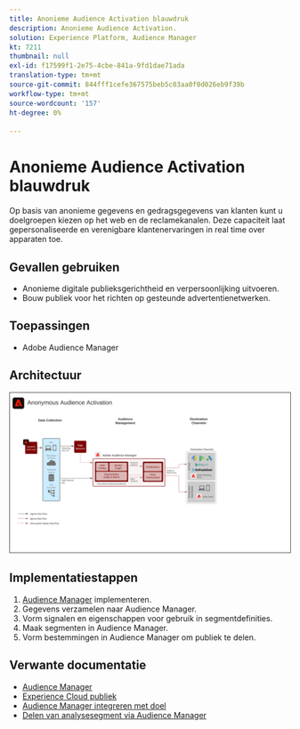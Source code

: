 ```yaml
---
title: Anonieme Audience Activation blauwdruk
description: Anonieme Audience Activation.
solution: Experience Platform, Audience Manager
kt: 7211
thumbnail: null
exl-id: f17599f1-2e75-4cbe-841a-9fd1dae71ada
translation-type: tm+mt
source-git-commit: 844fff1cefe367575beb5c03aa0f0d026eb9f39b
workflow-type: tm+mt
source-wordcount: '157'
ht-degree: 0%

---
```


# Anonieme Audience Activation blauwdruk

Op basis van anonieme gegevens en gedragsgegevens van klanten kunt u doelgroepen kiezen op het web en de reclamekanalen. Deze capaciteit laat gepersonaliseerde en verenigbare klantenervaringen in real time over apparaten toe.

## Gevallen gebruiken

* Anonieme digitale publieksgerichtheid en verpersoonlijking uitvoeren.
* Bouw publiek voor het richten op gesteunde advertentienetwerken.

## Toepassingen

* Adobe Audience Manager

## Architectuur

<img src="assets/aam.svg" alt="Referentiearchitectuur voor het anonieme Audience Activation-scenario" style="border:1px solid #4a4a4a" />

## Implementatiestappen

<!-- These steps should link to help. -->

1. [Audience Manager](https://experienceleague.corp.adobe.com/docs/audience-manager/user-guide/implementation-integration-guides/implement-audience-manager.html?lang=en#implementation-integration-guides) implementeren.
1. Gegevens verzamelen naar Audience Manager.
1. Vorm signalen en eigenschappen voor gebruik in segmentdefinities.
1. Maak segmenten in Audience Manager.
1. Vorm bestemmingen in Audience Manager om publiek te delen.

## Verwante documentatie

* [Audience Manager](https://experienceleague.adobe.com/docs/audience-manager.html?lang=en)
* [Experience Cloud publiek](https://experienceleague.adobe.com/docs/core-services/interface/audiences/audience-library.html)
* [Audience Manager integreren met doel](https://experienceleague.adobe.com/docs/audience-manager/user-guide/implementation-integration-guides/integration-other-solutions/aam-target-integration.html)
* [Delen van analysesegment via Audience Manager](https://experienceleague.adobe.com/docs/analytics/components/segmentation/segmentation-workflow/seg-publish.html)
